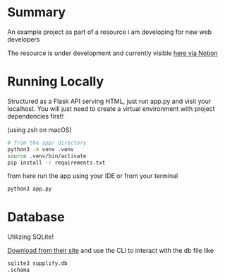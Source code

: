# Summary

An example project as part of a resource i am developing for new web developers

The resource is under development and currently visible [here via Notion](https://ethancloin.notion.site/My-Example-Supplify-b599e8a14c39452f81bb0c28395ac309?pvs=4)

# Running Locally

Structured as a Flask API serving HTML, just run app.py and visit your localhost.
You will just need to create a virtual environment with project dependencies first!

(using zsh on macOS)

```bash
# from the app/ directory
python3 -m venv .venv
source .venv/bin/activate
pip install -r requirements.txt
```

from here run the app using your IDE or from your terminal

```bash
python3 app.py
```

# Database

Utilizing SQLite!

[Download from their site](https://sqlite.org/download.html) and use the CLI to interact with the db file like

```bash
sqlite3 supplify.db
.schema
```

